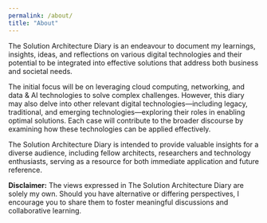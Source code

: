 ```yaml
---
permalink: /about/
title: "About"
---
```


The Solution Architecture Diary is an endeavour to document my learnings, insights, ideas, and reflections on various digital technologies and their potential to be integrated into effective solutions that address both business and societal needs.

The initial focus will be on leveraging cloud computing, networking, and data & AI technologies to solve complex challenges. However, this diary may also delve into other relevant digital technologies—including legacy, traditional, and emerging technologies—exploring their roles in enabling optimal solutions. Each case will contribute to the broader discourse by examining how these technologies can be applied effectively.

The Solution Architecture Diary is intended to provide valuable insights for a diverse audience, including fellow architects, researchers and technology enthusiasts, serving as a resource for both immediate application and future reference.

**Disclaimer:** The views expressed in The Solution Architecture Diary are solely my own. Should you have alternative or differing perspectives, I encourage you to share them to foster meaningful discussions and collaborative learning.